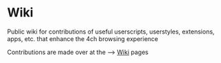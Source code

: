 # Wiki
Public wiki for contributions of useful userscripts, userstyles, extensions, apps, etc. that enhance the 4ch browsing experience

Contributions are made over at the --> [Wiki](https://github.com/4chEnhancements/Wiki/wiki) pages
